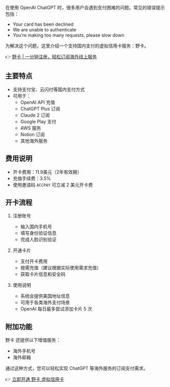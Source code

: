 在使用 OpenAI ChatGPT 时，很多用户会遇到支付困难的问题。常见的错误提示包括：
- Your card has been declined
- We are unable to authenticate
- You're making too many requests, please slow down

为解决这个问题，这里介绍一个支持国内支付的虚拟信用卡服务：野卡。

👉 [野卡 | 一分钟注册，轻松订阅海外线上服务](https://bit.ly/bewildcard)

## 主要特点

- 支持支付宝、云闪付等国内支付方式
- 可用于：
  - OpenAI API 充值
  - ChatGPT Plus 订阅
  - Claude 2 订阅
  - Google Play 支付
  - AWS 服务
  - Notion 订阅
  - 其他海外服务

## 费用说明

- 开卡费用：11.9美元（2年有效期）
- 充值手续费：3.5%
- 使用邀请码 `ACCPAY` 可立减 2 美元开卡费

## 开卡流程

1. 注册账号
   - 输入国内手机号
   - 填写身份验证信息
   - 完成人脸识别验证

2. 开通卡片
   - 支付开卡费用
   - 按需充值（建议根据实际使用需求充值）
   - 获取卡片信息和安全码

3. 使用说明
   - 系统会提供美国地址信息
   - 可用于各类海外支付场景
   - OpenAI 每日最多尝试添加卡片 5 次

## 附加功能

野卡 还提供以下增值服务：
- 海外手机号
- 海外邮箱

通过这种方式，您可以轻松实现 ChatGPT 等海外服务的订阅支付需求。

👉 [立即开通 野卡 虚拟信用卡](https://bit.ly/bewildcard)